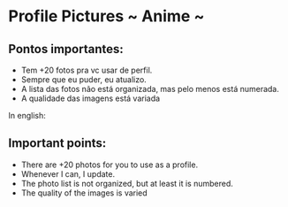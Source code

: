 # Profile Pictures ~ Anime ~

## Pontos importantes:

- Tem +20 fotos pra vc usar de perfil.
- Sempre que eu puder, eu atualizo.
- A lista das fotos não está organizada, mas pelo menos está numerada.
-  A qualidade das imagens está variada

In english:

## Important points:

- There are +20 photos for you to use as a profile.
- Whenever I can, I update.
- The photo list is not organized, but at least it is numbered.
- The quality of the images is varied





